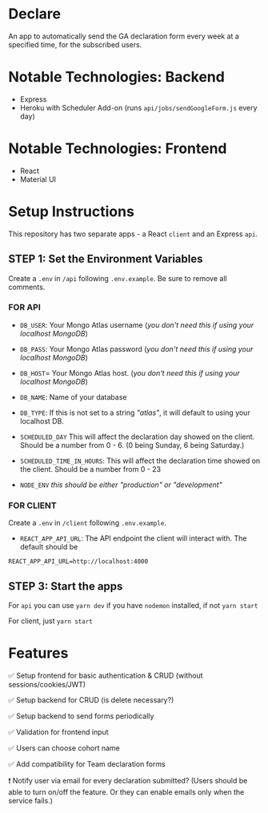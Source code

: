 # Declare

An app to automatically send the GA declaration form every week at a specified time, for the subscribed users.

# Notable Technologies: Backend

- Express
- Heroku with Scheduler Add-on (runs `api/jobs/sendGoogleForm.js` every day)

# Notable Technologies: Frontend

- React
- Material UI

# Setup Instructions

This repository has two separate apps - a React `client` and an Express `api`.

## STEP 1: Set the Environment Variables

Create a `.env` in `/api` following `.env.example`. Be sure to remove all comments.

### FOR API

- `DB_USER`: Your Mongo Atlas username (_you don't need this if using your localhost MongoDB_)
- `DB_PASS`: Your Mongo Atlas password (_you don't need this if using your localhost MongoDB_)
- `DB_HOST`= Your Mongo Atlas host. (_you don't need this if using your localhost MongoDB_)

- `DB_NAME`: Name of your database
- `DB_TYPE`: If this is not set to a string _"atlas"_, it will default to using your localhost DB.
- `SCHEDULED_DAY` This will affect the declaration day showed on the client. Should be a number from 0 - 6. (0 being Sunday, 6 being Saturday.)
- `SCHEDULED_TIME_IN_HOURS`: This will affect the declaration time showed on the client. Should be a number from 0 - 23
- `NODE_ENV` _this should be either "production" or "development"_

### FOR CLIENT

Create a `.env` in `/client` following `.env.example`.

- `REACT_APP_API_URL`: The API endpoint the client will interact with. The default should be

```
REACT_APP_API_URL=http://localhost:4000
```

## STEP 3: Start the apps

For `api` you can use `yarn dev` if you have `nodemon` installed, if not `yarn start`

For client, just `yarn start`

# Features

✅ Setup frontend for basic authentication & CRUD (without sessions/cookies/JWT)

✅ Setup backend for CRUD (is delete necessary?)

✅ Setup backend to send forms periodically

✅ Validation for frontend input

✅ Users can choose cohort name

✅ Add compatibility for Team declaration forms

❗️ Notify user via email for every declaration submitted? (Users should be able to turn on/off the feature. Or they can enable emails only when the service fails.)
